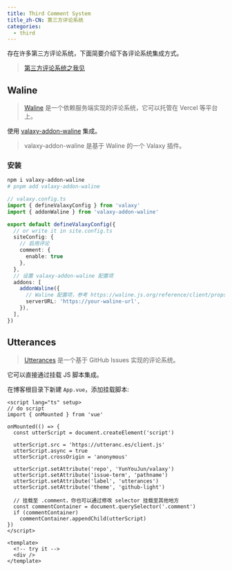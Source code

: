 ```yaml
---
title: Third Comment System
title_zh-CN: 第三方评论系统
categories:
  - third
---
```


存在许多第三方评论系统，下面简要介绍下各评论系统集成方式。

> [第三方评论系统之我见](https://www.yunyoujun.cn/posts/third-party-comment-system)

## Waline

> [Waline](https://waline.js.org/) 是一个依赖服务端实现的评论系统，它可以托管在 Vercel 等平台上。

使用 [valaxy-addon-waline](https://github.com/YunYouJun/valaxy/blob/main/packages/valaxy-addon-waline/README.md) 集成。

> valaxy-addon-waline 是基于 Waline 的一个 Valaxy 插件。

### 安装

```bash
npm i valaxy-addon-waline
# pnpm add valaxy-addon-waline
```

```ts
// valaxy.config.ts
import { defineValaxyConfig } from 'valaxy'
import { addonWaline } from 'valaxy-addon-waline'

export default defineValaxyConfig({
  // or write it in site.config.ts
  siteConfig: {
    // 启用评论
    comment: {
      enable: true
    },
  },
  // 设置 valaxy-addon-waline 配置项
  addons: [
    addonWaline({
      // Waline 配置项，参考 https://waline.js.org/reference/client/props.html
      serverURL: 'https://your-waline-url',
    }),
  ],
})
```

## Utterances

> [Utterances](https://utteranc.es/) 是一个基于 GitHub Issues 实现的评论系统。

它可以直接通过挂载 JS 脚本集成。

在博客根目录下新建 `App.vue`，添加挂载脚本:

```vue
<script lang="ts" setup>
// do script
import { onMounted } from 'vue'

onMounted(() => {
  const utterScript = document.createElement('script')

  utterScript.src = 'https://utteranc.es/client.js'
  utterScript.async = true
  utterScript.crossOrigin = 'anonymous'

  utterScript.setAttribute('repo', 'YunYouJun/valaxy')
  utterScript.setAttribute('issue-term', 'pathname')
  utterScript.setAttribute('label', 'utterances')
  utterScript.setAttribute('theme', 'github-light')

  // 挂载至 .comment，你也可以通过修改 selector 挂载至其他地方
  const commentContainer = document.querySelector('.comment')
  if (commentContainer)
    commentContainer.appendChild(utterScript)
})
</script>

<template>
  <!-- try it -->
  <div />
</template>
```
